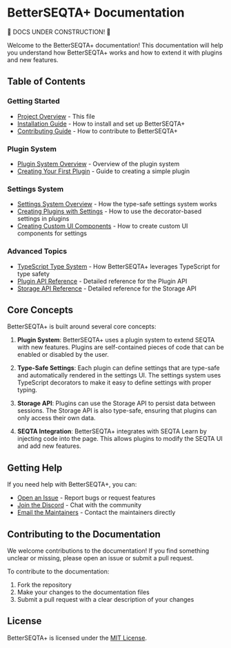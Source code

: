 # BetterSEQTA+ Documentation

🚧 DOCS UNDER CONSTRUCTION! 🚧

Welcome to the BetterSEQTA+ documentation! This documentation will help you understand how BetterSEQTA+ works and how to extend it with plugins and new features.

## Table of Contents

### Getting Started
- [Project Overview](./README.md) - This file
- [Installation Guide](./installation.md) - How to install and set up BetterSEQTA+
- [Contributing Guide](../CONTRIBUTING.md) - How to contribute to BetterSEQTA+

### Plugin System
- [Plugin System Overview](./plugins/README.md) - Overview of the plugin system
- [Creating Your First Plugin](./plugins/creating-plugins.md) - Guide to creating a simple plugin

### Settings System
- [Settings System Overview](./settings/README.md) - How the type-safe settings system works
- [Creating Plugins with Settings](./settings/creating-plugins.md) - How to use the decorator-based settings in plugins
- [Creating Custom UI Components](./settings/custom-ui-components.md) - How to create custom UI components for settings

### Advanced Topics
- [TypeScript Type System](./advanced/typescript.md) - How BetterSEQTA+ leverages TypeScript for type safety
- [Plugin API Reference](./advanced/plugin-api.md) - Detailed reference for the Plugin API
- [Storage API Reference](./advanced/storage-api.md) - Detailed reference for the Storage API

## Core Concepts

BetterSEQTA+ is built around several core concepts:

1. **Plugin System**: BetterSEQTA+ uses a plugin system to extend SEQTA with new features. Plugins are self-contained pieces of code that can be enabled or disabled by the user.

2. **Type-Safe Settings**: Each plugin can define settings that are type-safe and automatically rendered in the settings UI. The settings system uses TypeScript decorators to make it easy to define settings with proper typing.

3. **Storage API**: Plugins can use the Storage API to persist data between sessions. The Storage API is also type-safe, ensuring that plugins can only access their own data.

4. **SEQTA Integration**: BetterSEQTA+ integrates with SEQTA Learn by injecting code into the page. This allows plugins to modify the SEQTA UI and add new features.

## Getting Help

If you need help with BetterSEQTA+, you can:

- [Open an Issue](https://github.com/SeqtaLearning/betterseqta-plus/issues) - Report bugs or request features
- [Join the Discord](https://discord.gg/YzmbnCDkat) - Chat with the community
- [Email the Maintainers](mailto:betterseqta@example.com) - Contact the maintainers directly

## Contributing to the Documentation

We welcome contributions to the documentation! If you find something unclear or missing, please open an issue or submit a pull request.

To contribute to the documentation:

1. Fork the repository
2. Make your changes to the documentation files
3. Submit a pull request with a clear description of your changes

## License

BetterSEQTA+ is licensed under the [MIT License](../LICENSE). 